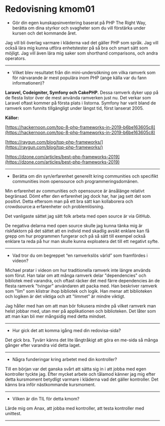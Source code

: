 ---
---
Redovisning kmom01
=========================

* Gör din egen kunskapsinventering baserat på PHP The Right Way, berätta om dina styrkor och svagheter som du vill förstärka under kursen och det kommande året.

Jag vill bli överlag varmare i kläderna vad det gäller PHP som språk. Jag vill också lära mig kunna utföra enhetstester på så bra och smart sätt som möjligt. Jag vill även lära mig saker som shorthand comparisons, och andra operators.

----

* Vilket blev resultatet från din mini-undersökning om vilka ramverk som för närvarande är mest populära inom PHP (ange källa var du fann informationen)?

**Laravel, Codeigniter, Symfony och CakePHP.**
Dessa ramverk dyker upp på de flesta listor över de mest använda ramverken just nu.
Det verkar som Laravel oftast kommer på första plats i listorna. Symfony har varit bland de ramverk som funnits tillgängligt under längst tid, först lanserat 2005.

**Källor:**

[https://hackernoon.com/top-8-php-frameworks-in-2019-b6be163605c8](https://hackernoon.com/top-8-php-frameworks-in-2019-b6be163605c8)

[https://raygun.com/blog/top-php-frameworks/](https://raygun.com/blog/top-php-frameworks/)

[https://dzone.com/articles/best-php-frameworks-2019](https://dzone.com/articles/best-php-frameworks-2019)

----

* Berätta om din syn/erfarenhet generellt kring communities och specifikt communities inom opensource och programmeringsdomänen.

Min erfarenhet av communities och opensource är änsålänge relativt begränsad. Dömt efter den erfarenhet jag dock har, har jag sett det som positivt. Detta eftersom man på ett bra sätt kan kollaborera och crowdsource:a erfarenheter och problemlösning.

Det vanligaste sättet jag sätt folk arbeta med open source är via GitHub.

De negativa delarna med open source skulle jag kunna tänka mig är riskfaktorn på det sättet att en individ med skadlig avsikt enklare kan få grepp om hur programmen fungerar och på så sätt till exempel också enklare ta reda på hur man skulle kunna exploatera det till ett negativt syfte.

----

* Vad tror du om begreppet “en ramverkslös värld” som framfördes i videon?

Michael pratar i videon om hur traditionella ramverk inte längre används som förut.
Han talar om att många ramverk delar "dependencies" och bibliotek med varandra, och oftast räcker det med färre dependencies än de flesta ramverk "tvingar" användaren att packa med.
Han beskriver ramverk som "lim" som klistrar ihop bibliotek och logik. Han menar att biblioteken och logiken är det viktiga och att "limmet" är mindre viktigt.

Jag håller med han om att man bör fokusera mindre på vilket ramverk man helst jobbar med, utan mer på applikationen och biblioteken. Det låter som att man kan bli mer mångsidig med detta mindset.

----

* Hur gick det att komma igång med din redovisa-sida?

Det gick bra. Tyvärr känns det lite långtråkigt att göra en me-sida så många gånger efter varandra vid detta laget.

----

* Några funderingar kring arbetet med din kontroller?

Till en början var det ganska svårt att sätta sig in i att jobba med egen kontroller tyckte jag. Efter mycket arbete och tålamod känner jag mig efter detta kursmoment betydligt varmare i kläderna vad det gäller kontroller. Det känns bra inför nästkommande kursmoment.

----

* Vilken är din TIL för detta kmom?

Lärde mig om Anax, att jobba med kontroller, att testa kontroller med unittest.

----
